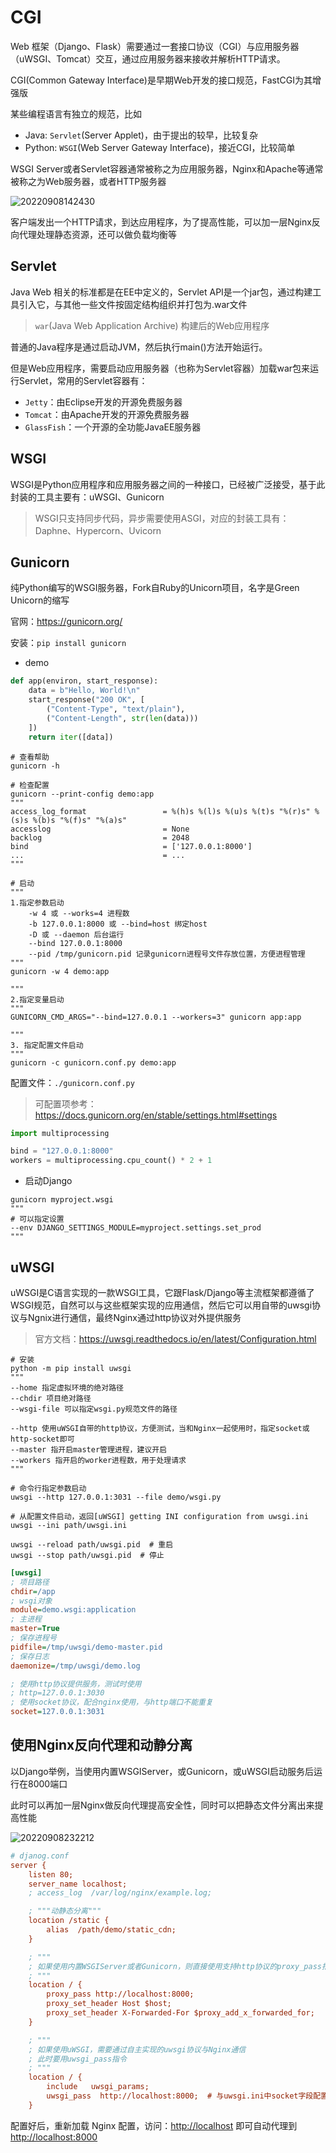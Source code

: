# CGI

Web 框架（Django、Flask）需要通过一套接口协议（CGI）与应用服务器（uWSGI、Tomcat）交互，通过应用服务器来接收并解析HTTP请求。

CGI(Common Gateway Interface)是早期Web开发的接口规范，FastCGI为其增强版

某些编程语言有独立的规范，比如

- Java: `Servlet`(Server Applet)，由于提出的较早，比较复杂
- Python: `WSGI`(Web Server Gateway Interface)，接近CGI，比较简单

WSGI Server或者Servlet容器通常被称之为应用服务器，Nginx和Apache等通常被称之为Web服务器，或者HTTP服务器

![20220908142430](http://image.zuoright.com/20220908142430.png)

客户端发出一个HTTP请求，到达应用程序，为了提高性能，可以加一层Nginx反向代理处理静态资源，还可以做负载均衡等

## Servlet

Java Web 相关的标准都是在EE中定义的，Servlet API是一个jar包，通过构建工具引入它，与其他一些文件按固定结构组织并打包为.war文件

> `war`(Java Web Application Archive) 构建后的Web应用程序

普通的Java程序是通过启动JVM，然后执行main()方法开始运行。

但是Web应用程序，需要启动应用服务器（也称为Servlet容器）加载war包来运行Servlet，常用的Servlet容器有：

- `Jetty`：由Eclipse开发的开源免费服务器
- `Tomcat`：由Apache开发的开源免费服务器
- `GlassFish`：一个开源的全功能JavaEE服务器

## WSGI

WSGI是Python应用程序和应用服务器之间的一种接口，已经被广泛接受，基于此封装的工具主要有：uWSGI、Gunicorn

> WSGI只支持同步代码，异步需要使用ASGI，对应的封装工具有：Daphne、Hypercorn、Uvicorn

## Gunicorn

纯Python编写的WSGI服务器，Fork自Ruby的Unicorn项目，名字是Green Unicorn的缩写

官网：<https://gunicorn.org/>

安装：`pip install gunicorn`

- demo

```python
def app(environ, start_response):
    data = b"Hello, World!\n"
    start_response("200 OK", [
        ("Content-Type", "text/plain"),
        ("Content-Length", str(len(data)))
    ])
    return iter([data])
```

```shell
# 查看帮助
gunicorn -h

# 检查配置
gunicorn --print-config demo:app
"""
access_log_format                 = %(h)s %(l)s %(u)s %(t)s "%(r)s" %(s)s %(b)s "%(f)s" "%(a)s"
accesslog                         = None
backlog                           = 2048
bind                              = ['127.0.0.1:8000']
...                               = ...
"""

# 启动
"""
1.指定参数启动
    -w 4 或 --works=4 进程数
    -b 127.0.0.1:8000 或 --bind=host 绑定host
    -D 或 --daemon 后台运行
    --bind 127.0.0.1:8000
    --pid /tmp/gunicorn.pid 记录gunicorn进程号文件存放位置，方便进程管理
"""
gunicorn -w 4 demo:app

"""
2.指定变量启动
"""
GUNICORN_CMD_ARGS="--bind=127.0.0.1 --workers=3" gunicorn app:app

"""
3. 指定配置文件启动
"""
gunicorn -c gunicorn.conf.py demo:app
```

配置文件：`./gunicorn.conf.py`

> 可配置项参考：<https://docs.gunicorn.org/en/stable/settings.html#settings>

```python
import multiprocessing

bind = "127.0.0.1:8000"
workers = multiprocessing.cpu_count() * 2 + 1
```

- 启动Django

```shell
gunicorn myproject.wsgi
"""
# 可以指定设置
--env DJANGO_SETTINGS_MODULE=myproject.settings.set_prod
"""
```

## uWSGI

uWSGI是C语言实现的一款WSGI工具，它跟Flask/Django等主流框架都遵循了WSGI规范，自然可以与这些框架实现的应用通信，然后它可以用自带的uwsgi协议与Ngnix进行通信，最终Nginx通过http协议对外提供服务

> 官方文档：<https://uwsgi.readthedocs.io/en/latest/Configuration.html>

```shell
# 安装
python -m pip install uwsgi
"""
--home 指定虚拟环境的绝对路径
--chdir 项目绝对路径
--wsgi-file 可以指定wsgi.py规范文件的路径

--http 使用uWSGI自带的http协议，方便测试，当和Nginx一起使用时，指定socket或http-socket即可
--master 指开启master管理进程，建议开启
--workers 指开启的worker进程数，用于处理请求
"""

# 命令行指定参数启动
uwsgi --http 127.0.0.1:3031 --file demo/wsgi.py

# 从配置文件启动，返回[uWSGI] getting INI configuration from uwsgi.ini
uwsgi --ini path/uwsgi.ini

uwsgi --reload path/uwsgi.pid  # 重启
uwsgi --stop path/uwsgi.pid  # 停止
```

```ini
[uwsgi]
; 项目路径
chdir=/app
; wsgi对象
module=demo.wsgi:application
; 主进程
master=True
; 保存进程号
pidfile=/tmp/uwsgi/demo-master.pid
; 保存日志
daemonize=/tmp/uwsgi/demo.log

; 使用http协议提供服务，测试时使用
; http=127.0.0.1:3030
; 使用socket协议，配合nginx使用，与http端口不能重复
socket=127.0.0.1:3031
```

## 使用Nginx反向代理和动静分离

以Django举例，当使用内置WSGIServer，或Gunicorn，或uWSGI启动服务后运行在8000端口

此时可以再加一层Nginx做反向代理提高安全性，同时可以把静态文件分离出来提高性能

![20220908232212](http://image.zuoright.com/20220908232212.png)

```ini
# djanog.conf
server {
    listen 80;
    server_name localhost;
    ; access_log  /var/log/nginx/example.log;

    ; """动静态分离"""
    location /static {
        alias  /path/demo/static_cdn;
    }

    ; """
    ; 如果使用内置WSGIServer或者Gunicorn，则直接使用支持http协议的proxy_pass指令设置即可
    ; """
    location / {
        proxy_pass http://localhost:8000;
        proxy_set_header Host $host;
        proxy_set_header X-Forwarded-For $proxy_add_x_forwarded_for;
    }

    ; """
    ; 如果使用uWSGI，需要通过自主实现的uwsgi协议与Nginx通信
    ; 此时要用uwsgi_pass指令
    ; """
    location / {
        include   uwsgi_params;
        uwsgi_pass  http://localhost:8000;  # 与uwsgi.ini中socket字段配置一致
    }
```

配置好后，重新加载 Nginx 配置，访问：<http://localhost> 即可自动代理到 <http://localhost:8000>
